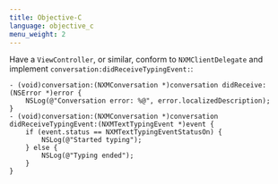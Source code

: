```yaml
---
title: Objective-C
language: objective_c
menu_weight: 2
---
```


Have a `ViewController`, or similar, conform to `NXMClientDelegate` and implement `conversation:didReceiveTypingEvent:`:

```objective_c
- (void)conversation:(NXMConversation *)conversation didReceive:(NSError *)error {
    NSLog(@"Conversation error: %@", error.localizedDescription);
}
- (void)conversation:(NXMConversation *)conversation didReceiveTypingEvent:(NXMTextTypingEvent *)event {
    if (event.status == NXMTextTypingEventStatusOn) {
        NSLog(@"Started typing");
    } else {
        NSLog(@"Typing ended");
    }
}
```